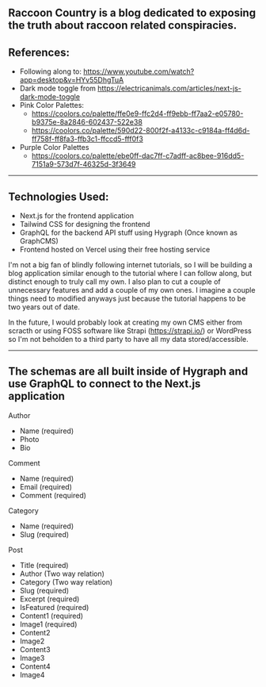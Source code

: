 ## Raccoon Country is a blog dedicated to exposing the truth about raccoon related conspiracies.

## References:
 - Following along to: https://www.youtube.com/watch?app=desktop&v=HYv55DhgTuA
 - Dark mode toggle from https://electricanimals.com/articles/next-js-dark-mode-toggle
 - Pink Color Palettes:
    - https://coolors.co/palette/ffe0e9-ffc2d4-ff9ebb-ff7aa2-e05780-b9375e-8a2846-602437-522e38
    - https://coolors.co/palette/590d22-800f2f-a4133c-c9184a-ff4d6d-ff758f-ff8fa3-ffb3c1-ffccd5-fff0f3
 - Purple Color Palettes
    - https://coolors.co/palette/ebe0ff-dac7ff-c7adff-ac8bee-916dd5-7151a9-573d7f-46325d-3f3649

---
## Technologies Used:
 - Next.js for the frontend application
 - Tailwind CSS for designing the frontend
 - GraphQL for the backend API stuff using Hygraph (Once known as GraphCMS)
 - Frontend hosted on Vercel using their free hosting service

I'm not a big fan of blindly following internet tutorials, so I will be building a blog application similar enough to the tutorial where I can follow along, but distinct enough to truly call my own. I also plan to cut a couple of unnecessary features and add a couple of my own ones. I imagine a couple things need to modified anyways just because the tutorial happens to be two years out of date. 

In the future, I would probably look at creating my own CMS either from scracth or using FOSS software like Strapi (https://strapi.io/) or WordPress so I'm not beholden to a third party to have all my data stored/accessible.

---

## The schemas are all built inside of Hygraph and use GraphQL to connect to the Next.js application

Author
 - Name (required) 
 - Photo
 - Bio

Comment
 - Name (required)
 - Email (required)
 - Comment (required)


Category
 - Name (required)
 - Slug (required)

Post
 - Title (required)
 - Author (Two way relation)
 - Category (Two way relation)
 - Slug (required)
 - Excerpt (required)
 - IsFeatured  (required)
 - Content1 (required)
 - Image1 (required)
 - Content2
 - Image2
 - Content3
 - Image3
 - Content4
 - Image4









